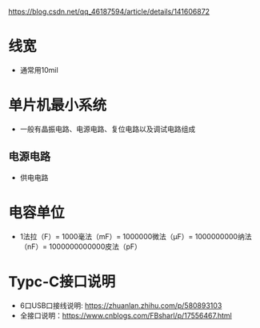 https://blog.csdn.net/qq_46187594/article/details/141606872

# 线宽

+ 通常用10mil

# 单片机最小系统

+ 一般有晶振电路、电源电路、复位电路以及调试电路组成

## 电源电路
+ 供电电路

# 电容单位
+ 1法拉（F）= 1000毫法（mF）= 1000000微法（μF）= 1000000000纳法（nF）= 1000000000000皮法（pF）

# Typc-C接口说明
+ 6口USB口接线说明: https://zhuanlan.zhihu.com/p/580893103
+ 全接口说明：https://www.cnblogs.com/FBsharl/p/17556467.html


